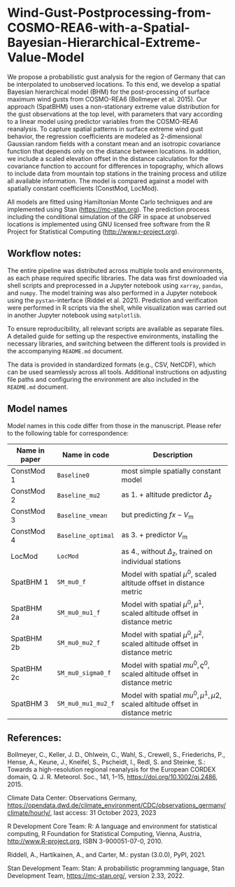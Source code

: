 # Wind-Gust-Postprocessing-from-COSMO-REA6-with-a-Spatial-Bayesian-Hierarchical-Extreme-Value-Model

We propose a probabilistic gust analysis for the region of Germany that can be interpolated to unobserved locations. To this end, we develop a spatial Bayesian hierarchical model (BHM) for the post-processing of surface maximum wind gusts from COSMO-REA6 (Bollmeyer et al. 2015). Our approach (SpatBHM) uses a non-stationary extreme value distribution for the gust observations at the top level, with parameters that vary according to a linear model using predictor variables from the COSMO-REA6 reanalysis. To capture spatial patterns in surface extreme wind gust behavior, the regression coefficients are modeled as 2-dimensional Gaussian random fields with a constant mean and an isotropic covariance function that depends only on the distance between locations. In addition, we include a scaled elevation offset in the distance calculation for the covariance function to account for differences in topography, which allows to include data from mountain top stations in the training process and utilize all available information. The model is compared against a model with spatially constant coefficients (ConstMod, LocMod). 

All models are fitted using Hamiltonian Monte Carlo techniques and are implemented using Stan (https://mc-stan.org). The prediction process including the conditional simulation of the GRF in space at unobserved locations is implemented using GNU licensed free software from the R Project for Statistical Computing (http://www.r-project.org).

## Workflow notes:

The entire pipeline was distributed across multiple tools and environments, as each phase required specific libraries. The data was first downloaded via shell scripts and preprocessed in a Jupyter notebook using `xarray`, `pandas`, and `numpy`. The model training was also performed in a Jupyter notebook using the `pystan`-interface (Riddel et al. 2021). Prediction and verification were performed in R scripts via the shell, while visualization was carried out in another Jupyter notebook using `matplotlib`.

To ensure reproducibility, all relevant scripts are available as separate files. A detailed guide for setting up the respective environments, installing the necessary libraries, and switching between the different tools is provided in the accompanying `README.md` document.

The data is provided in standardized formats (e.g., CSV, NetCDF), which can be used seamlessly across all tools. Additional instructions on adjusting file paths and configuring the environment are also included in the `README.md` document.

## Model names

Model names in this code differ from those in the manuscript. Please refer to the following table for correspondence:

| Name in paper     | Name in code          | Description                           |
|-------------------|-----------------------|---------------------------------------|
| ConstMod 1        | `Baseline0`           | most simple spatially constant model  |
| ConstMod 2        | `Baseline_mu2`        | as 1. + altitude predictor $\Delta_z$ |
| ConstMod 3        | `Baseline_vmean`      | but predicting $fx-V_\text{m}$        |
| ConstMod 4        | `Baseline_optimal`    | as 3. + predictor $V_\text{m}$        |
| LocMod            | `LocMod`              | as 4., without $\Delta_z$, trained on individual stations |
| SpatBHM 1         | `SM_mu0_f`            | Model with spatial $\mu^0$, scaled altitude offset in distance metric |
| SpatBHM 2a        | `SM_mu0_mu1_f`        | Model with spatial $\mu^0, \mu^1$, scaled altitude offset in distance metric |
| SpatBHM 2b        | `SM_mu0_mu2_f`        | Model with spatial $\mu^0,\mu^2$, scaled altitude offset in distance metric |
| SpatBHM 2c        | `SM_mu0_sigma0_f`     | Model with spatial $mu^0, \varsigma^0$, scaled altitude offset in distance metric |
| SpatBHM 3         | `SM_mu0_mu1_mu2_f`    | Model with spatial $mu^0,\mu^1,\mu2$, scaled altitude offset in distance metric |

## References:
  
  Bollmeyer, C., Keller, J. D., Ohlwein, C., Wahl, S., Crewell, S., Friederichs, P., Hense, A., Keune, J., Kneifel, S., Pscheidt, I., Redl, S. and Steinke, S.: Towards a high-resolution regional reanalysis for the European CORDEX domain, Q. J. R. Meteorol. Soc., 141, 1–15, https://doi.org/10.1002/qj.2486, 2015.

  Climate Data Center: Observations Germany, https://opendata.dwd.de/climate_environment/CDC/observations_germany/climate/hourly/,
last access: 31 October 2023, 2023
  
  R Development Core Team: R: A language and environment for statistical computing, R Foundation for Statistical Computing, Vienna,
Austria, http://www.R-project.org, ISBN 3-900051-07-0, 2010.
  
  Riddell, A., Hartikainen, A., and Carter, M.: pystan (3.0.0), PyPI, 2021.

  Stan Development Team: Stan: A probabilistic programming language, Stan Development Team, https://mc-stan.org/, version 2.33, 2022.
